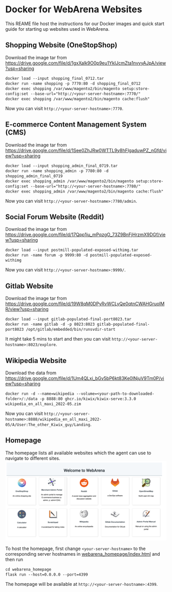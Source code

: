 # Docker for WebArena Websites
This REAME file host the instructions for our Docker images and quick start guide for starting up websites used in WebArena.


## Shopping Website (OneStopShop)

Download the image tar from https://drive.google.com/file/d/1gxXalk9O0p9eu1YkIJcmZta1nvvyAJpA/view?usp=sharing

```
docker load --input shopping_final_0712.tar
docker run -name shopping -p 7770:80 -d shopping_final_0712
docker exec shopping /var/www/magento2/bin/magento setup:store-config:set --base-url="http://<your-server-hostname>:7770/"
docker exec shopping /var/www/magento2/bin/magento cache:flush"
```
Now you can visit `http://<your-server-hostname>:7770`.


## E-commerce Content Management System (CMS)

Download the image tar from https://drive.google.com/file/d/1See0ZhJRw0WTTL9y8hFlgaduwPZ_nGfd/view?usp=sharing

```
docker load --input shopping_admin_final_0719.tar
docker run -name shopping_admin -p 7780:80 -d shopping_admin_final_0719
docker exec shopping_admin /var/www/magento2/bin/magento setup:store-config:set --base-url="http://<your-server-hostname>:7780/"
docker exec shopping_admin /var/www/magento2/bin/magento cache:flush"
```
Now you can visit `http://<your-server-hostname>:7780/admin`.


## Social Forum Website (Reddit)

Download the image tar from https://drive.google.com/file/d/17Qpp1iu_mPqzgO_73Z9BnFjHrzmX9DGf/view?usp=sharing

```
docker load --input postmill-populated-exposed-withimg.tar
docker run -name forum -p 9999:80 -d postmill-populated-exposed-withimg
```
Now you can visit `http://<your-server-hostname>:9999/`.


## Gitlab Website

Download the image tar from https://drive.google.com/file/d/19W8qM0DPyRvWCLyQe0qtnCWAHGruolMR/view?usp=sharing

```
docker load --input gitlab-populated-final-port8023.tar
docker run -name gitlab -d -p 8023:8023 gitlab-populated-final-port8023 /opt/gitlab/embedded/bin/runsvdir-start
```
It might take 5 mins to start and then you can visit `http://<your-server-hostname>:8023/explore`.

## Wikipedia Website

Download the data from https://drive.google.com/file/d/1Um4QLxi_bGv5bP6kt83Ke0lNjuV9Tm0P/view?usp=sharing

```
docker run -d --name=wikipedia --volume=<your-path-to-downloaded-folder>/:/data -p 8888:80 ghcr.io/kiwix/kiwix-serve:3.3.0 wikipedia_en_all_maxi_2022-05.zim
```
Now you can visit `http://<your-server-hostname>:8888/wikipedia_en_all_maxi_2022-05/A/User:The_other_Kiwix_guy/Landing`.

## Homepage

The homepage lists all available websites which the agent can use to navigate to different sites.
![Homepage](../media/homepage_demo.png)

To host the homepage, first change `<your-server-hostname>` to the corresponding server hostnames in [webarena_homepage/index.html](webarena_homepage/index.html) and then run
```
cd webarena_homepage
flask run --host=0.0.0.0 --port=4399
```
The homepage will be available at `http://<your-server-hostname>:4399`.
